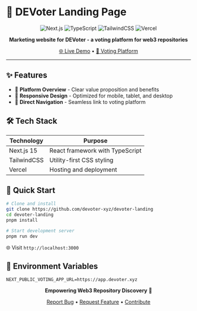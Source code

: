 # 🚀 DEVoter Landing Page

<div align="center">

![Next.js](https://img.shields.io/badge/Next.js-14-black?style=for-the-badge&logo=next.js)
![TypeScript](https://img.shields.io/badge/TypeScript-blue?style=for-the-badge&logo=typescript)
![TailwindCSS](https://img.shields.io/badge/Tailwind-38B2AC?style=for-the-badge&logo=tailwind-css)
![Vercel](https://img.shields.io/badge/Vercel-000000?style=for-the-badge&logo=vercel)

**Marketing website for DEVoter - a voting platform for web3 repositories**

[🌐 Live Demo](https://devoter.xyz) • [📱 Voting Platform](https://app.devoter.xyz)

</div>

---

## ✨ Features

- 🎯 **Platform Overview** - Clear value proposition and benefits
- 📱 **Responsive Design** - Optimized for mobile, tablet, and desktop
- 🔗 **Direct Navigation** - Seamless link to voting platform

## 🛠️ Tech Stack

| Technology | Purpose |
|------------|---------|
| Next.js 15 | React framework with TypeScript |
| TailwindCSS | Utility-first CSS styling |
| Vercel | Hosting and deployment |

## 🚀 Quick Start

```bash
# Clone and install
git clone https://github.com/devoter-xyz/devoter-landing
cd devoter-landing
pnpm install

# Start development server
pnpm run dev
```

🌐 Visit `http://localhost:3000`

## 🔧 Environment Variables

```.env.local
NEXT_PUBLIC_VOTING_APP_URL=https://app.devoter.xyz
```


<div align="center">

**Empowering Web3 Repository Discovery** 🚀

[Report Bug](https://github.com/devoter-xyz/devoter-landing/issues) • [Request Feature](https://github.com/devoter-xyz/devoter-landing/issues) • [Contribute](https://github.com/devoter-xyz/devoter-landing/pulls)

</div>
